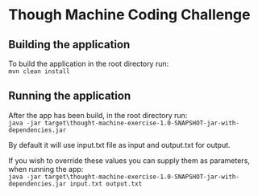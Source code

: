 # Though Machine Coding Challenge

## Building the application
To build the application in the root directory run:  
`mvn clean install`

## Running the application
After the app has been build, in the root directory run:  
`java -jar target\thought-machine-exercise-1.0-SNAPSHOT-jar-with-dependencies.jar`

By default it will use input.txt file as input and output.txt for output.

If you wish to override these values you can supply them as parameters, when running the app:  
`java -jar target\thought-machine-exercise-1.0-SNAPSHOT-jar-with-dependencies.jar input.txt output.txt`